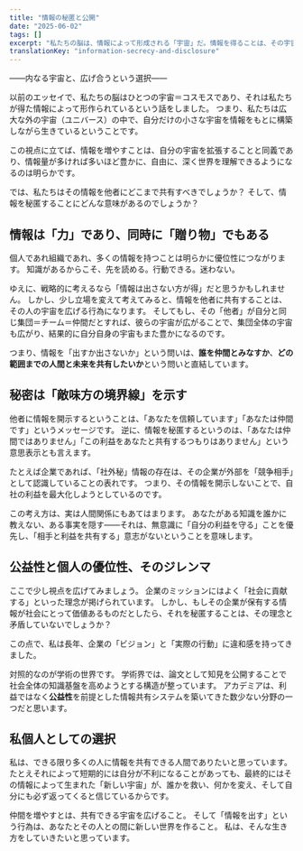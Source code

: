 ```yaml
---
title: "情報の秘匿と公開"
date: "2025-06-02"
tags: []
excerpt: "私たちの脳は、情報によって形成される「宇宙」だ。情報を得ることは、その宇宙を拡張する行為であり、他者との共有は宇宙の融合を意味する。では、私たちはその情報をどこまで共有すべきか？　仲間と敵の境界線は、どこに引かれるべきか？"
translationKey: "information-secrecy-and-disclosure"
---
```


――内なる宇宙と、広げ合うという選択――

以前のエッセイで、私たちの脳はひとつの宇宙＝コスモスであり、それは私たちが得た情報によって形作られているという話をしました。
つまり、私たちは広大な外の宇宙（ユニバース）の中で、自分だけの小さな宇宙を情報をもとに構築しながら生きているということです。

この視点に立てば、情報を増やすことは、自分の宇宙を拡張することと同義であり、情報量が多ければ多いほど豊かに、自由に、深く世界を理解できるようになるのは明らかです。

では、私たちはその情報を他者にどこまで共有すべきでしょうか？
そして、情報を秘匿することにどんな意味があるのでしょうか？

## 情報は「力」であり、同時に「贈り物」でもある

個人であれ組織であれ、多くの情報を持つことは明らかに優位性につながります。
知識があるからこそ、先を読める。行動できる。迷わない。

ゆえに、戦略的に考えるなら「情報は出さない方が得」だと思うかもしれません。
しかし、少し立場を変えて考えてみると、情報を他者に共有することは、その人の宇宙を広げる行為になります。
そしてもし、その「他者」が自分と同じ集団＝チーム＝仲間だとすれば、彼らの宇宙が広がることで、集団全体の宇宙も広がり、結果的に自分自身の宇宙もまた豊かになるのです。

つまり、情報を「出すか出さないか」という問いは、**誰を仲間とみなすか**、**どの範囲までの人間と未来を共有したいか**という問いと直結しています。

## 秘密は「敵味方の境界線」を示す

他者に情報を開示するということは、「あなたを信頼しています」「あなたは仲間です」というメッセージです。
逆に、情報を秘匿するというのは、「あなたは仲間ではありません」「この利益をあなたと共有するつもりはありません」という意思表示とも言えます。

たとえば企業であれば、「社外秘」情報の存在は、その企業が外部を「競争相手」として認識していることの表れです。
つまり、その情報を開示しないことで、自社の利益を最大化しようとしているのです。

この考え方は、実は人間関係にもあてはまります。
あなたがある知識を誰かに教えない、ある事実を隠す――それは、無意識に「自分の利益を守る」ことを優先し、「相手と利益を共有する」意志がないということを意味します。

## 公益性と個人の優位性、そのジレンマ

ここで少し視点を広げてみましょう。
企業のミッションにはよく「社会に貢献する」といった理念が掲げられています。
しかし、もしその企業が保有する情報が社会にとって価値あるものだとしたら、それを秘匿することは、その理念と矛盾していないでしょうか？

この点で、私は長年、企業の「ビジョン」と「実際の行動」に違和感を持ってきました。

対照的なのが学術の世界です。
学術界では、論文として知見を公開することで社会全体の知識基盤を高めようとする構造が整っています。
アカデミアは、利益ではなく**公益性**を前提とした情報共有システムを築いてきた数少ない分野の一つだと思います。

## 私個人としての選択

私は、できる限り多くの人に情報を共有できる人間でありたいと思っています。
たとえそれによって短期的には自分が不利になることがあっても、最終的にはその情報によって生まれた「新しい宇宙」が、誰かを救い、何かを変え、そして自分にも必ず返ってくると信じているからです。

仲間を増やすとは、共有できる宇宙を広げること。
そして「情報を出す」という行為は、あなたとその人との間に新しい世界を作ること。
私は、そんな生き方をしていきたいと思っています。
